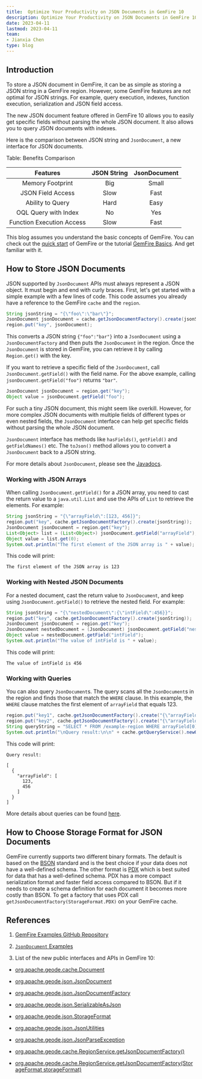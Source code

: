 ```yaml
---
title:  Optimize Your Productivity on JSON Documents in GemFire 10
description: Optimize Your Productivity on JSON Documents in GemFire 10
date: 2023-04-11
lastmod: 2023-04-11
team: 
- Jianxia Chen
type: blog
---
```


## Introduction

To store a JSON document in GemFire, it can be as simple as storing a JSON string in a GemFire region.
However, some GemFire features are not optimal for JSON strings.
For example, query execution, indexes, function execution, serialization and JSON field access.

The new JSON document feature offered in GemFire 10 allows you to easily get specific fields without
parsing the whole JSON document.
It also allows you to query JSON documents with indexes.

Here is the comparison between JSON string and `JsonDocument`, a new interface for JSON documents.

Table: Benefits Comparison

|         Features          | JSON String  |  JsonDocument  |
|:-------------------------:|:------------:|:--------------:|
|     Memory Footprint      |     Big      |     Small      |
|     JSON Field Access     |     Slow     |      Fast      |
|     Ability to Query      |     Hard     |      Easy      |
|   OQL Query with Index    |      No      |      Yes       |
| Function Execution Access |     Slow     |      Fast      |

This blog assumes you understand the basic concepts of GemFire. You can check out the
[quick start](https://docs.vmware.com/en/VMware-GemFire/10.0/gf/getting_started-15_minute_quickstart_gfsh.html) of GemFire
or the tutorial [GemFire Basics](https://gemfire.dev/tutorials/java/gemfire_basics/). And get familiar with it.

## How to Store JSON Documents

JSON supported by `JsonDocument` APIs must always represent a JSON object. It must begin and end with curly braces.
First, let's get started with a simple example with a few lines of code. 
This code assumes you already have a reference to the GemFire `cache` and the `region`.


```java
String jsonString = "{\"foo\":\"bar\"}";
JsonDocument jsonDocument = cache.getJsonDocumentFactory().create(jsonString);
region.put("key", jsonDocument);
```
This converts a JSON string `{"foo":"bar"}` into a `JsonDocument` using a `JsonDocumentFactory` 
and then puts the `JsonDocument` in the region.
Once the `JsonDocument` is stored in GemFire, you can retrieve it by calling `Region.get()` with the key.

If you want to retrieve a specific field of the `JsonDocument`, call `JsonDocument.getField()`
with the field name. For the above example, calling `jsonDocument.getField("foo")` returns `"bar"`.
```java
JsonDocument jsonDocument = region.get("key");
Object value = jsonDocument.getField("foo");
```
For such a tiny JSON document, this might seem like overkill. However, for more complex JSON documents with multiple
fields of different types or even nested fields, the `JsonDocument` interface can help get specific fields without
parsing the whole JSON document.

`JsonDocument` interface has methods like `hasFields()`, `getField()` and `getFieldNames()` etc.
The `toJson()` method allows you to convert a `JsonDocument` back to a JSON string.

For more details about `JsonDocument`, please see the [Javadocs](https://gemfire.docs.pivotal.io/apidocs/gf-100/org/apache/geode/json/JsonDocument.html).

### Working with JSON Arrays

When calling `JsonDocument.getField()` for a JSON array, you need to cast the return value to a `java.util.List` and use the APIs of
`List` to retrieve the elements. For example:
```java
String jsonString = "{\"arrayField\":[123, 456]}";
region.put("key", cache.getJsonDocumentFactory().create(jsonString));
JsonDocument jsonDocument = region.get("key");
List<Object> list = (List<Object>) jsonDocument.getField("arrayField");
Object value = list.get(0);
System.out.println("The first element of the JSON array is " + value);
```
This code will print:
```
The first element of the JSON array is 123
```

### Working with Nested JSON Documents

For a nested document, cast the return value to `JsonDocument`, and keep using `JsonDocument.getField()` to retrieve the nested field.
For example:
```java
String jsonString = "{\"nestedDocument\":{\"intField\":456}}";
region.put("key", cache.getJsonDocumentFactory().create(jsonString));
JsonDocument jsonDocument = region.get("key");
JsonDocument nestedDocument = (JsonDocument) jsonDocument.getField("nestedDocument");
Object value = nestedDocument.getField("intField");
System.out.println("The value of intField is " + value);
```
This code will print:
```
The value of intField is 456
```

### Working with Queries

You can also query `JsonDocument`s.
The query scans all the `JsonDocument`s in the region and finds those that match the `WHERE` clause.
In this example, the `WHERE` clause matches the first element of `arrayField` that equals 123.
```java
region.put("key1", cache.getJsonDocumentFactory().create("{\"arrayField\":[123, 456]}"));
region.put("key2", cache.getJsonDocumentFactory().create("{\"arrayField\":[\"abc\", \"def\"]}"));
String queryString = "SELECT * FROM /example-region WHERE arrayField[0]=123";
System.out.println("\nQuery result:\n\n" + cache.getQueryService().newQuery(queryString).execute());
```
This code will print:
```
Query result:

[
  {
    "arrayField": [
      123,
      456
    ]
  }
]
```
More details about queries can be found [here](https://docs.vmware.com/en/VMware-GemFire/10.0/gf/developing-querying_basics-chapter_overview.html).

## How to Choose Storage Format for JSON Documents

GemFire currently supports two different binary formats.
The default is based on the [BSON](https://bsonspec.org/) standard 
and is the best choice if your data does not have a well-defined schema.
The other format is [PDX](https://docs.vmware.com/en/VMware-GemFire/10.0/gf/developing-data_serialization-gemfire_pdx_serialization.html) 
which is best suited for data that has a well-defined schema.
PDX has a more compact serialization format and faster field access compared to BSON.
But if it needs to create a schema definition for each document it becomes more costly than BSON.
To get a factory that uses PDX call `getJsonDocumentFactory(StorageFormat.PDX)` on your GemFire cache.

## References

1. [GemFire Examples GitHub Repository](https://github.com/gemfire/gemfire-examples)

2. [`JsonDocument` Examples](https://github.com/gemfire/gemfire-examples/tree/main/feature-examples/json)

3. List of the new public interfaces and APIs in GemFire 10:

* [org.apache.geode.cache.Document](https://gemfire.docs.pivotal.io/apidocs/gf-100/org/apache/geode/cache/Document.html)

* [org.apache.geode.json.JsonDocument](https://gemfire.docs.pivotal.io/apidocs/gf-100/org/apache/geode/json/JsonDocument.html)

* [org.apache.geode.json.JsonDocumentFactory](https://gemfire.docs.pivotal.io/apidocs/gf-100/org/apache/geode/json/JsonDocumentFactory.html)

* [org.apache.geode.json.SerializableAsJson](https://gemfire.docs.pivotal.io/apidocs/gf-100/org/apache/geode/json/SerializableAsJson.html)

* [org.apache.geode.json.StorageFormat](https://gemfire.docs.pivotal.io/apidocs/gf-100/org/apache/geode/json/StorageFormat.html)

* [org.apache.geode.json.JsonUtilities](https://gemfire.docs.pivotal.io/apidocs/gf-100/org/apache/geode/json/JsonUtilities.html)

* [org.apache.geode.json.JsonParseException](https://gemfire.docs.pivotal.io/apidocs/gf-100/org/apache/geode/json/JsonParseException.html)

* [org.apache.geode.cache.RegionService.getJsonDocumentFactory()](https://gemfire.docs.pivotal.io/apidocs/gf-100/org/apache/geode/cache/RegionService.html#getJsonDocumentFactory--)

* [org.apache.geode.cache.RegionService.getJsonDocumentFactory(StorageFormat storageFormat)](https://gemfire.docs.pivotal.io/apidocs/gf-100/org/apache/geode/cache/RegionService.html#getJsonDocumentFactory-org.apache.geode.json.StorageFormat-)